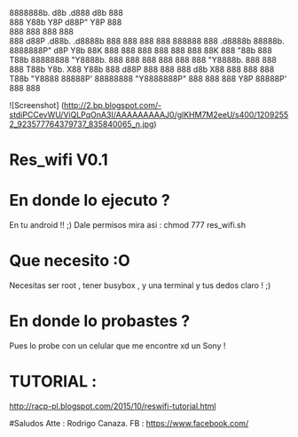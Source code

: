 8888888b.                                           d8b  .d888 d8b              888      
888   Y88b                                          Y8P d88P"  Y8P              888      
888    888                                              888                     888      
888   d88P  .d88b.  .d8888b           888  888  888 888 888888 888     .d8888b  88888b.  
8888888P"  d8P  Y8b 88K               888  888  888 888 888    888     88K      888 "88b 
888 T88b   88888888 "Y8888b.          888  888  888 888 888    888     "Y8888b. 888  888 
888  T88b  Y8b.          X88          Y88b 888 d88P 888 888    888 d8b      X88 888  888 
888   T88b  "Y8888   88888P' 88888888  "Y8888888P"  888 888    888 Y8P  88888P' 888  888 
                                                                                      

![Screenshot] (http://2.bp.blogspot.com/-stdiPCCevWU/ViQLPqOnA3I/AAAAAAAAAJ0/glKHM7M2eeU/s400/12092552_923577764379737_835840065_n.jpg)

# Res_wifi V0.1

# En donde lo ejecuto ? 


En tu android !! ;) 
Dale permisos mira asi : chmod 777 res_wifi.sh

# Que necesito :O


Necesitas ser root , tener busybox , y una terminal y tus dedos claro ! ;)


# En donde lo probastes ? 


Pues lo probe con un celular que me encontre xd un Sony ! 

# TUTORIAL :

http://racp-pl.blogspot.com/2015/10/reswifi-tutorial.html

#Saludos 
Atte : Rodrigo Canaza. 
FB : https://www.facebook.com/
